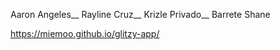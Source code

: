 Aaron Angeles__
Rayline Cruz__
Krizle Privado__
Barrete Shane

https://miemoo.github.io/glitzy-app/
